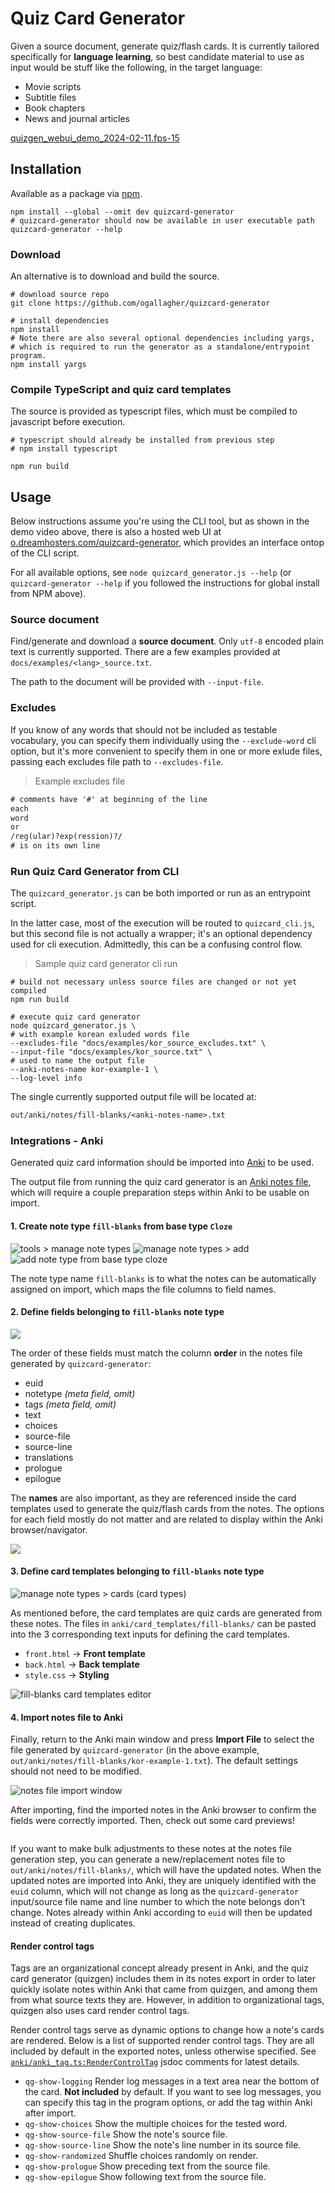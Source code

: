 # Quiz Card Generator

Given a source document, generate quiz/flash cards. It is currently tailored specifically for **language learning**, so best candidate material to use as input would be stuff like the following, in the target language:

- Movie scripts
- Subtitle files
- Book chapters
- News and journal articles

[quizgen\_webui\_demo\_2024-02-11.fps-15](https://github.com/ogallagher/quizcard-generator/assets/17031438/dd0d440a-a198-428e-96ed-6a5f92b3ec1c)

## Installation

Available as a package via [npm](https://npmjs.org).

```shell
npm install --global --omit dev quizcard-generator
# quizcard-generator should now be available in user executable path
quizcard-generator --help
```

### Download

An alternative is to download and build the source.

```shell
# download source repo
git clone https://github.com/ogallagher/quizcard-generator

# install dependencies
npm install
# Note there are also several optional dependencies including yargs, 
# which is required to run the generator as a standalone/entrypoint program.
npm install yargs
```

### Compile TypeScript and quiz card templates

The source is provided as typescript files, which must be compiled to javascript before execution.

```shell
# typescript should already be installed from previous step
# npm install typescript

npm run build
```

## Usage

Below instructions assume you're using the CLI tool, but as shown in the demo video above, there is also a hosted web UI at [o.dreamhosters.com/quizcard-generator](https://o.dreamhosters.com/quizcard-generator), which provides an interface ontop of the CLI script.

For all available options, see `node quizcard_generator.js --help` (or `quizcard-generator --help` if you followed the instructions for global install from NPM above).

### Source document

Find/generate and download a **source document**. Only `utf-8` encoded plain text is currently supported. There are a few examples provided at `docs/examples/<lang>_source.txt`.

The path to the document will be provided with `--input-file`.

### Excludes

If you know of any words that should not be included as testable vocabulary, you can specify them individually using the `--exclude-word` cli option, but it's more convenient to specify them in one or more exlude files, passing each excludes file path to `--excludes-file`.

> Example excludes file

```txt
# comments have '#' at beginning of the line
each
word
or
/reg(ular)?exp(ression)?/
# is on its own line
```

### Run Quiz Card Generator from CLI

The `quizcard_generator.js` can be both imported or run as an entrypoint script. 

In the latter case, most of the execution will be routed to `quizcard_cli.js`, but this second file is not actually a wrapper; it's an optional dependency used for cli execution. Admittedly, this can be a confusing control flow.

> Sample quiz card generator cli run

```shell
# build not necessary unless source files are changed or not yet compiled
npm run build

# execute quiz card generator
node quizcard_generator.js \
# with example korean exluded words file
--excludes-file "docs/examples/kor_source_excludes.txt" \
--input-file "docs/examples/kor_source.txt" \
# used to name the output file
--anki-notes-name kor-example-1 \
--log-level info
```

The single currently supported output file will be located at:

```txt
out/anki/notes/fill-blanks/<anki-notes-name>.txt
```

### Integrations - Anki

Generated quiz card information should be imported into [Anki](https://ankiweb.net) to be used. 

The output file from running the quiz card generator is an [Anki notes file](https://docs.ankiweb.net/importing/text-files.html), which will require a couple preparation steps within Anki to be usable on import.

#### 1. Create note type `fill-blanks` from base type `Cloze`

<img src="docs/img/tools_note-types.jpg" alt="tools &gt; manage note types"/>

<img src="docs/img/note-type_add.jpg" alt="manage note types &gt; add"/>

<img src="docs/img/add_cloze.jpg" alt="add note type from base type cloze"/>

The note type name `fill-blanks` is to what the notes can be automatically assigned on import, which maps the file columns to field names.

#### 2. Define fields belonging to `fill-blanks` note type

<img src="docs/img/note-type_fields.jpg"/>

The order of these fields must match the column **order** in the notes file generated by `quizcard-generator`:

- euid
- notetype _(meta field, omit)_
- tags _(meta field, omit)_
- text
- choices
- source-file
- source-line
- translations
- prologue
- epilogue

The **names** are also important, as they are referenced inside the card templates used to generate the quiz/flash cards from the notes. The options for each field mostly do not matter and are related to display within the Anki browser/navigator.

<img src="docs/img/fill-blank_fields.jpg"/>

#### 3. Define card templates belonging to `fill-blanks` note type

<img src="docs/img/note-type_cards.jpg" alt="manage note types &gt; cards (card types)">

As mentioned before, the card templates are quiz cards are generated from these notes. The files in `anki/card_templates/fill-blanks/` can be pasted into the 3 corresponding text inputs for defining the card templates.

- `front.html` &rarr; **Front template**
- `back.html` &rarr; **Back template**
- `style.css` &rarr; **Styling**

<img src="docs/img/fill-blank_card-templates.jpg" alt="fill-blanks card templates editor">

#### 4. Import notes file to Anki

Finally, return to the Anki main window and press **Import File** to select the file generated by `quizcard-generator` (in the above example, `out/anki/notes/fill-blanks/kor-example-1.txt`). The default settings should not need to be modified.

<img src="docs/img/import_kor-example-1.jpg" alt="notes file import window">

After importing, find the imported notes in the Anki browser to confirm the fields were correctly imported. Then, check out some card previews!

<img src="docs/img/preview-card_kor-example-1_2.jpg" alt="">

If you want to make bulk adjustments to these notes at the notes file generation step, you can generate a new/replacement notes file to `out/anki/notes/fill-blanks/`, which will have the updated notes. When the updated notes are imported into Anki, they are uniquely identified with the `euid` column, which will not change as long as the `quizcard-generator` input/source file name and line number to which the note belongs don't change. Notes already within Anki according to `euid` will then be updated instead of creating duplicates.

#### Render control tags

Tags are an organizational concept already present in Anki, and the quiz card generator (quizgen) includes them in its notes export in order to later quickly isolate notes within Anki that came from quizgen, and among them from what source texts they are. However, in addition to organizational tags, quizgen also uses card render control tags.

Render control tags serve as dynamic options to change how a note's cards are rendered.
Below is a list of supported render control tags. They are all included by default in the exported notes, unless otherwise specified. See [`anki/anki_tag.ts:RenderControlTag`](https://github.com/ogallagher/quizcard-generator/blob/main/anki/anki_tag.ts) jsdoc comments for latest details.

- `qg-show-logging` Render log messages in a text area near the bottom of the card. **Not included** by default. If you want to see log messages, you can specify this tag in the program options, or add the tag within Anki after import.
- `qg-show-choices` Show the multiple choices for the tested word.
- `qg-show-source-file` Show the note's source file.
- `qg-show-source-line` Show the note's line number in its source file.
- `qg-show-randomized` Shuffle choices randomly on render.
- `qg-show-prologue` Show preceding text from the source file.
- `qg-show-epilogue` Show following text from the source file.

